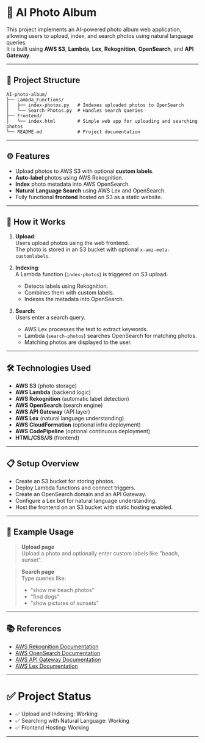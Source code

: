 # 📸 AI Photo Album

This project implements an AI-powered photo album web application, allowing users to upload, index, and search photos using natural language queries.  
It is built using **AWS S3**, **Lambda**, **Lex**, **Rekognition**, **OpenSearch**, and **API Gateway**.

---

## 📂 Project Structure

```
AI-photo-album/
├── Lambda_Functions/
│   ├── index-photos.py   # Indexes uploaded photos to OpenSearch
│   └── Search-Photos.py  # Handles search queries
├── Frontend/
│   └── index.html        # Simple web app for uploading and searching photos
└── README.md             # Project documentation
```

---

## ⚙️ Features

- Upload photos to AWS S3 with optional **custom labels**.
- **Auto-label** photos using AWS Rekognition.
- **Index** photo metadata into AWS OpenSearch.
- **Natural Language Search** using AWS Lex and OpenSearch.
- Fully functional **frontend** hosted on S3 as a static website.

---

## 🚀 How it Works

1. **Upload**:  
   Users upload photos using the web frontend.  
   The photo is stored in an S3 bucket with optional `x-amz-meta-customlabels`.

2. **Indexing**:  
   A Lambda function (`index-photos`) is triggered on S3 upload.
   - Detects labels using Rekognition.
   - Combines them with custom labels.
   - Indexes the metadata into OpenSearch.

3. **Search**:  
   Users enter a search query.
   - AWS Lex processes the text to extract keywords.
   - Lambda (`search-photos`) searches OpenSearch for matching photos.
   - Matching photos are displayed to the user.

---

## 🛠️ Technologies Used

- **AWS S3** (photo storage)
- **AWS Lambda** (backend logic)
- **AWS Rekognition** (automatic label detection)
- **AWS OpenSearch** (search engine)
- **AWS API Gateway** (API layer)
- **AWS Lex** (natural language understanding)
- **AWS CloudFormation** (optional infra deployment)
- **AWS CodePipeline** (optional continuous deployment)
- **HTML/CSS/JS** (frontend)

---

## 📋 Setup Overview

- Create an S3 bucket for storing photos.
- Deploy Lambda functions and connect triggers.
- Create an OpenSearch domain and an API Gateway.
- Configure a Lex bot for natural language understanding.
- Host the frontend on an S3 bucket with static hosting enabled.

---

## 📸 Example Usage

> **Upload page**  
> Upload a photo and optionally enter custom labels like "beach, sunset".

> **Search page**  
> Type queries like:
> - "show me beach photos"
> - "find dogs"
> - "show pictures of sunsets"

---

## 📚 References

- [AWS Rekognition Documentation](https://aws.amazon.com/rekognition/)
- [AWS OpenSearch Documentation](https://docs.aws.amazon.com/opensearch-service/)
- [AWS API Gateway Documentation](https://docs.aws.amazon.com/apigateway/)
- [AWS Lex Documentation](https://aws.amazon.com/lex/)

---

# ✅ Project Status

- ✅ Upload and Indexing: Working
- ✅ Searching with Natural Language: Working
- ✅ Frontend Hosting: Working

---
